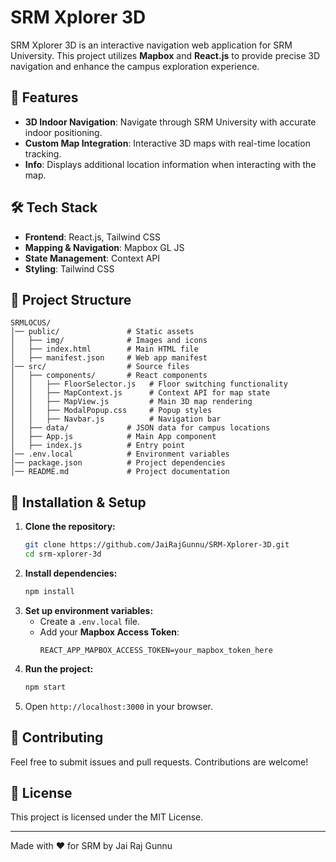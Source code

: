 # SRM Xplorer 3D

SRM Xplorer 3D is an interactive navigation web application for SRM University. This project utilizes **Mapbox** and **React.js** to provide precise 3D navigation and enhance the campus exploration experience.

## 🚀 Features
- **3D Indoor Navigation**: Navigate through SRM University with accurate indoor positioning.
- **Custom Map Integration**: Interactive 3D maps with real-time location tracking.
- **Info**: Displays additional location information when interacting with the map.

## 🛠️ Tech Stack
- **Frontend**: React.js, Tailwind CSS
- **Mapping & Navigation**: Mapbox GL JS
- **State Management**: Context API
- **Styling**: Tailwind CSS

## 📂 Project Structure
```
SRMLOCUS/
│── public/               # Static assets
│   ├── img/              # Images and icons
│   ├── index.html        # Main HTML file
│   ├── manifest.json     # Web app manifest
│── src/                  # Source files
│   ├── components/       # React components
│   │   ├── FloorSelector.js   # Floor switching functionality
│   │   ├── MapContext.js      # Context API for map state
│   │   ├── MapView.js         # Main 3D map rendering
│   │   ├── ModalPopup.css     # Popup styles
│   │   ├── Navbar.js          # Navigation bar
│   ├── data/             # JSON data for campus locations
│   ├── App.js            # Main App component
│   ├── index.js          # Entry point
│── .env.local            # Environment variables
│── package.json          # Project dependencies
│── README.md             # Project documentation
```

## 🚀 Installation & Setup
1. **Clone the repository:**
   ```sh
   git clone https://github.com/JaiRajGunnu/SRM-Xplorer-3D.git
   cd srm-xplorer-3d
   ```
2. **Install dependencies:**
   ```sh
   npm install
   ```
3. **Set up environment variables:**
   - Create a `.env.local` file.
   - Add your **Mapbox Access Token**:
     ```env
     REACT_APP_MAPBOX_ACCESS_TOKEN=your_mapbox_token_here
     ```
4. **Run the project:**
   ```sh
   npm start
   ```
5. Open `http://localhost:3000` in your browser.

## 🤝 Contributing
Feel free to submit issues and pull requests. Contributions are welcome!

## 📜 License
This project is licensed under the MIT License.

---

Made with ❤️ for SRM by Jai Raj Gunnu

